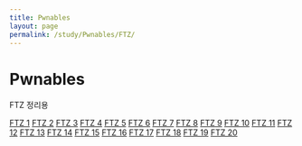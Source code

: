```yaml
---
title: Pwnables
layout: page
permalink: /study/Pwnables/FTZ/
---
```


Pwnables
===

FTZ 정리용

<a href='/study/Pwnables/FTZ/FTZ_1'>FTZ 1</a>
<a href='/study/Pwnables/FTZ/FTZ_2'>FTZ 2</a>
<a href='/study/Pwnables/FTZ/FTZ_3'>FTZ 3</a>
<a href='/study/Pwnables/FTZ/FTZ_4'>FTZ 4</a>
<a href='/study/Pwnables/FTZ/FTZ_5'>FTZ 5</a>
<a href='/study/Pwnables/FTZ/FTZ_6'>FTZ 6</a>
<a href='/study/Pwnables/FTZ/FTZ_7'>FTZ 7</a>
<a href='/study/Pwnables/FTZ/FTZ_8'>FTZ 8</a>
<a href='/study/Pwnables/FTZ/FTZ_9'>FTZ 9</a>
<a href='/study/Pwnables/FTZ/FTZ_10'>FTZ 10</a>
<a href='/study/Pwnables/FTZ/FTZ_11'>FTZ 11</a>
<a href='/study/Pwnables/FTZ/FTZ_12'>FTZ 12</a>
<a href='/study/Pwnables/FTZ/FTZ_13'>FTZ 13</a>
<a href='/study/Pwnables/FTZ/FTZ_14'>FTZ 14</a>
<a href='/study/Pwnables/FTZ/FTZ_15'>FTZ 15</a>
<a href='/study/Pwnables/FTZ/FTZ_16'>FTZ 16</a>
<a href='/study/Pwnables/FTZ/FTZ_17'>FTZ 17</a>
<a href='/study/Pwnables/FTZ/FTZ_18'>FTZ 18</a>
<a href='/study/Pwnables/FTZ/FTZ_19'>FTZ 19</a>
<a href='/study/Pwnables/FTZ/FTZ_20'>FTZ 20</a>